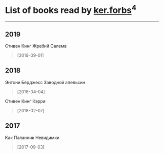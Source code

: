 # List of books read by [ker.forbs](http://vk.com/id174006853)<sup>4</sup>
---

## 2019

Стивен Кинг Жребий Салема
> [2019-09-01] 



## 2018

Энтони Бёрджесс Заводной апельсин
> [2018-04-04] 


Стивен Кинг Кэрри
> [2018-02-07] 



## 2017

Как Паланник Невидимки
> [2017-09-03] 



